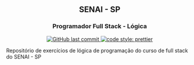 <h2 align="center">
    SENAI - SP    
</h2>
<h3 align="center">
    Programador Full Stack  -  Lógica
</h3>

<p align="center">
    <a href="https://github.com/ortegavan/senai-uc8/commits/">
        <img alt="GitHub last commit" src="https://img.shields.io/github/last-commit/ortegavan/senai-uc8?style=flat-square">
    </a>
    <a href="https://github.com/prettier">
        <img alt="code style: prettier" src="https://img.shields.io/badge/code_style-prettier-ff69b4.svg?style=flat-square">
    </a>
</p>

Repositório de exercícios de lógica de programação do curso de full stack do SENAI - SP